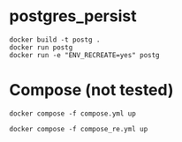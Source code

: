# postgres_persist

```
docker build -t postg .
docker run postg 
docker run -e "ENV_RECREATE=yes" postg 

```

# Compose (not tested)

```
docker compose -f compose.yml up

docker compose -f compose_re.yml up

```


